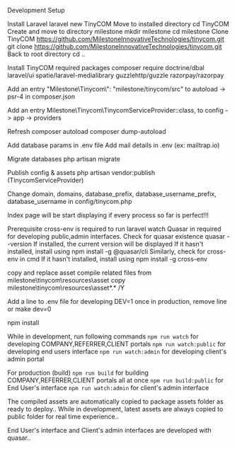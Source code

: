 Development Setup

Install Laravel
	laravel new TinyCOM
Move to installed directory
	cd TinyCOM
Create and move to directory milestone
	mkdir milestone
	cd milestone
Clone TinyCOM https://github.com/MilestoneInnovativeTechnologies/tinycom.git
	git clone https://github.com/MilestoneInnovativeTechnologies/tinycom.git
Back to root directory
    cd ..



Install TinyCOM required packages
    composer require doctrine/dbal laravel/ui spatie/laravel-medialibrary guzzlehttp/guzzle razorpay/razorpay

Add an entry
"Milestone\\Tinycom\\": "milestone/tinycom/src"
to autoload -> psr-4 in composer.json

Add an entry
Milestone\Tinycom\TinycomServiceProvider::class,
to config -> app -> providers

Refresh composer autoload
    composer dump-autoload

Add database params in .env file
Add mail details in .env (ex: mailtrap.io)

Migrate databases
php artisan migrate

Publish config & assets
    php artisan vendor:publish
    (TinycomServiceProvider)

Change domain, domains, database_prefix, database_username_prefix, database_username
in config/tinycom.php

Index page will be start displaying if every process so far is perfect!!!


Prerequisite
cross-env is required to run laravel watch
Quasar in required for developing public,admin interfaces.
Check for quasar existence
    quasar --version
If installed, the current version will be displayed
If it hasn't installed, install using
    npm install -g @quasar/cli
Similarly, check for cross-env in cmd
If it hasn't installed, install using
    npm install -g cross-env

copy and replace asset compile related files from milestone\tinycom\resources\asset
    copy milestone\tinycom\resources\asset\*.* /Y

Add a line to .env file for developing
DEV=1
once in production, remove line or make dev=0

npm install

While in development, run following commands
```npm run watch``` for developing COMPANY,REFERRER,CLIENT portals
```npm run watch:public``` for developing end users interface
```npm run watch:admin``` for developing client's admin portal

For production (build)
```npm run build``` for building COMPANY,REFERRER,CLIENT portals all at once
```npm run build:public``` for End User's interface
```npm run watch:admin``` for client's admin interface

The compiled assets are automatically copied to package assets folder as ready to deploy..
While in development, latest assets are always copied to public folder for real time experience..

End User's interface and Client's admin interfaces are developed with quasar..
